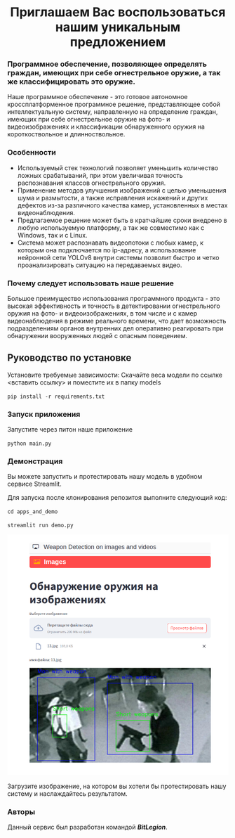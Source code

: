 <h1 align="center">Приглашаем Вас воспользоваться нашим уникальным предложением</h1>

### Программное обеспечение, позволяющее определять граждан, имеющих при себе огнестрельное оружие, а так же классифицировать это оружие.

Наше программное обеспечение - это готовое автономное кроссплатформенное программное решение, представляющее собой интеллектуальную систему, направленную на определение граждан, имеющих при себе огнестрельное оружие на фото- и видеоизображениях и классификации обнаруженного оружия на короткоствольное и длинноствольное. 

### Особенности

- Используемый стек технологий позволяет уменьшить количество ложных срабатываний, при этом увеличивая точность распознавания классов огнестрельного оружия.
- Применение методов улучшения изображений с целью уменьшения шума и размытости, а также исправления искажений и других дефектов из-за различного качества камер, установленных в местах видеонаблюдения. 
- Предлагаемое решение может быть в кратчайшие сроки внедрено в любую используемую платформу, а так же совместимо как с Windows, так и с Linux.
- Система может распознавать видеопотоки с любых камер, к которым она подключается по ip-адресу, а использование нейронной сети YOLOv8 внутри системы позволит быстро и четко проанализировать ситуацию на передаваемых видео.
### Почему следует использовать наше решение

Большое преимущество использования программного продукта - это высокая эффективность и точность в детектировании огнестрельного оружия на фото- и видеоизображениях, в том числе и с камер видеонаблюдения в режиме реального времени, что дает возможность подразделениям органов внутренних дел оперативно реагировать при обнаружении вооруженных людей с опасным поведением.

## Руководство по установке
Установите требуемые зависимости:
Скачайте веса модели по ссылке <вставить ссылку> и поместите их в папку models 

`pip install -r requirements.txt`

### Запуск приложения
Запустите через питон наше приложение

`python main.py`

### Демонстрация
Вы можете запустить и протестировать нашу модель в удобном сервисе Streamlit.

Для запуска после клонирования репозитоя выполните следующий код:

`cd apps_and_demo`

`streamlit run demo.py`

![Alt img](/images/demo.png)

Загрузите изображение, на котором вы хотели бы протестировать нашу систему и наслаждайтесь результатом.

### Авторы



Данный сервис был разработан командой ***BitLegion***.

